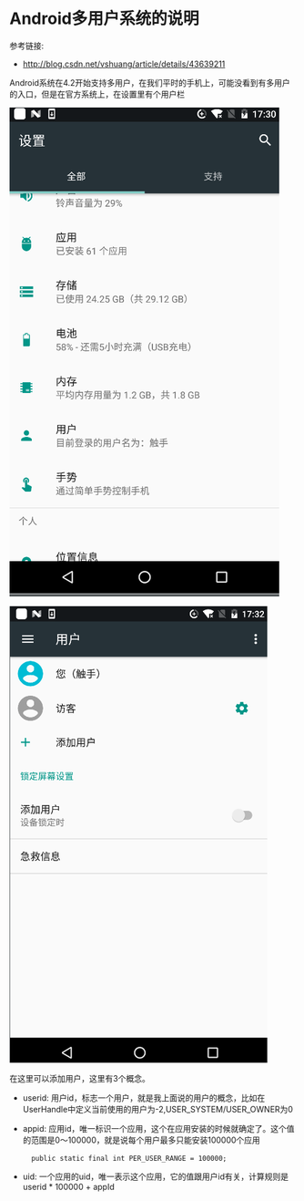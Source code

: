 # Android多用户系统的说明

参考链接:	

* <http://blog.csdn.net/vshuang/article/details/43639211>

Android系统在4.2开始支持多用户，在我们平时的手机上，可能没看到有多用户的入口，但是在官方系统上，在设置里有个用户栏

 ![img](WX20180115-173035.png) 

 ![](WX20180115-173229.png)

在这里可以添加用户，这里有3个概念。

* userid: 用户id，标志一个用户，就是我上面说的用户的概念，比如在UserHandle中定义当前使用的用户为-2,USER_SYSTEM/USER_OWNER为0

* appid: 应用id，唯一标识一个应用，这个在应用安装的时候就确定了。这个值的范围是0～100000，就是说每个用户最多只能安装100000个应用
	
    	public static final int PER_USER_RANGE = 100000;

* uid: 一个应用的uid，唯一表示这个应用，它的值跟用户id有关，计算规则是userid * 100000 + appId